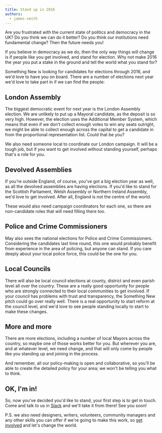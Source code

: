 ```yaml
---
title: Stand up in 2016
authors: 
  - james-smith
---
```


Are you frustrated with the current state of politics and democracy in the UK? Do you think we can do it better? Do you think our institutions need fundamental change? Then the future needs you!

If you believe in democracy as we do, then the only way things will change is if people like you get involved, and stand for election. Why not make 2016 the year you put a stake in the ground and tell the world what you stand for?

Something New is looking for candidates for elections through 2016, and we'd love to have you on board. There are a number of elections next year we'd love to take part in if we can find the people:

## London Assembly

The biggest democratic event for next year is the London Assembly election. We are unlikely to put up a Mayoral candidate, as the deposit is so very high. However, the election uses the Additional Member System, which means that even if we don't collect enough votes to win any seats outright, we might be able to collect enough across the capital to get a candidate in from the proportional representation list. Could that be you?

We also need someone local to coordinate our London campaign. It will be a tough job, but if you want to get involved without standing yourself, perhaps that's a role for you.

## Devolved Assemblies

If you're outside England, of course, you've got a big election year as well, as all the devolved assemblies are having elections. If you'd like to stand for the Scottish Parliament, Welsh Assembly or Northern Ireland Assembly, we'd love to get involved. After all, England is not the centre of the world.

These would also need campaign coordinators for each one, so there are non-candidate roles that will need filling there too.

## Police and Crime Commissioners

May also sees the national elections for Police and Crime Commissioners. Considering the candidates last time round, this one would probably benefit from experience in the area of policing, but anyone can stand. If you care deeply about your local police force, this could be the one for you.

## Local Councils

There will also be local council elections at county, district and even parish level all over the country. These are a really good opportunity for people who are strongly connected to their local communities to get involved. If your council has problems with trust and transparency, the Something New pitch could go over really well. There is a real opportunity to start reform at the council level, and we'd love to see people standing locally to start to make these changes.

## More and more

There are more elections, including a number of local Mayors across the country, so maybe one of those works better for you. But wherever you are, and at whatever level, we need change, and that will only come by people like you standing up and joining in the process.

And remember, all our policy-making is open and collaborative, so you'll be able to create the detailed policy for your area; we won't be telling you what to think.

## OK, I'm in!

So, now you've decided you'd like to stand, your first step is to get in touch. Come and talk to us in [Slack](http://slack.somethingnew.org.uk) and we'll take it from there! See you soon!

P.S. we also need designers, writers, volunteers, community managers and any other skills you can offer if we're going to make this work, so [get involved](/support.html) and let's change the world.
